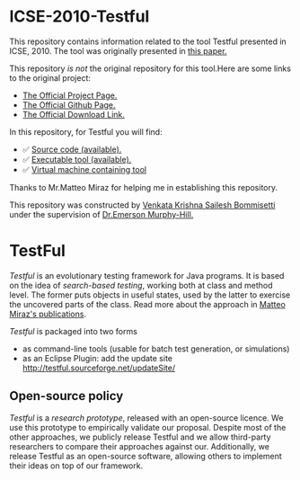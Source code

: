 # ICSE-2010-Testful
This repository contains information related to the tool Testful presented in ICSE, 2010.
The tool was originally presented in <a href="http://dl.acm.org/citation.cfm?id=1810353&CFID=735785384&CFTOKEN=96328388">this paper.</a>

This repository _is not_ the original repository for this tool.Here are some links to the original project:
* <a href="https://code.google.com/p/testful/">The Official Project Page.</a>
* <a href="https://github.com/matteomiraz/testful">The Official Github Page.</a>
* <a href="https://code.google.com/p/testful/downloads/list">The Official Download Link.</a>


In this repository, for Testful you will find:
* :white_check_mark: <a href="https://code.google.com/p/testful/source/checkout">Source code (available).</a>
* :white_check_mark: <a href="https://code.google.com/p/testful/downloads/detail?name=testful-2.0.0.alpha.jar&can=2&q=">Executable tool (available).</a>
* :white_check_mark: [Virtual machine containing tool](http://go.ncsu.edu/SE-tool-VMs)


Thanks to Mr.Matteo Miraz for helping me in establishing this repository. 

This repository was constructed by <a href="https://github.com/saileshbvk">Venkata Krishna Sailesh Bommisetti</a> under the supervision of <a href="https://github.com/CaptainEmerson">Dr.Emerson Murphy-Hill.</a>


# TestFul
*Testful* is an evolutionary testing framework for Java programs.
It is based on the idea of _search-based testing_, working both at class and method level. The former puts objects in useful states, used by the latter to exercise the uncovered parts of the class. Read more about the approach in [Matteo Miraz's publications](http://matteo.miraz.it/research/papers).

*Testful* is packaged into two forms
 * as command-line tools (usable for batch test generation, or simulations)
 * as an Eclipse Plugin: add the update site http://testful.sourceforge.net/updateSite/

## Open-source policy
*Testful* is a _research prototype_, released with an open-source licence. We use this prototype to empirically validate our proposal. Despite most of the other approaches, we publicly release Testful and we allow third-party researchers to compare their approaches against our. Additionally, we release Testful as an open-source software, allowing others to implement their ideas on top of our framework.
